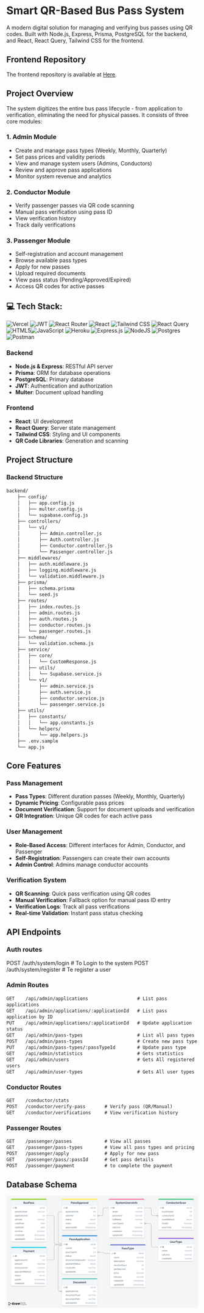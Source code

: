 # Smart QR-Based Bus Pass System

A modern digital solution for managing and verifying bus passes using QR codes. Built with Node.js, Express, Prisma, PostgreSQL for the backend, and React, React Query, Tailwind CSS for the frontend.

## Frontend Repository

The frontend repository is available at [Here](https://github.com/CoderLovely08/bus-pass-system-frontend).

## Project Overview

The system digitizes the entire bus pass lifecycle - from application to verification, eliminating the need for physical passes. It consists of three core modules:

### 1. Admin Module

- Create and manage pass types (Weekly, Monthly, Quarterly)
- Set pass prices and validity periods
- View and manage system users (Admins, Conductors)
- Review and approve pass applications
- Monitor system revenue and analytics

### 2. Conductor Module

- Verify passenger passes via QR code scanning
- Manual pass verification using pass ID
- View verification history
- Track daily verifications

### 3. Passenger Module

- Self-registration and account management
- Browse available pass types
- Apply for new passes
- Upload required documents
- View pass status (Pending/Approved/Expired)
- Access QR codes for active passes

## 💻 Tech Stack:

![Vercel](https://img.shields.io/badge/vercel-%23000000.svg?style=for-the-badge&logo=vercel&logoColor=white) ![JWT](https://img.shields.io/badge/JWT-black?style=for-the-badge&logo=JSON%20web%20tokens) ![React Router](https://img.shields.io/badge/React_Router-CA4245?style=for-the-badge&logo=react-router&logoColor=white) ![React](https://img.shields.io/badge/react-%2320232a.svg?style=for-the-badge&logo=react&logoColor=%2361DAFB) ![Tailwind CSS](https://img.shields.io/badge/Tailwind-ffffff.svg?style=for-the-badge&logo=tailwindcss&logoColor=blue) ![React Query](https://img.shields.io/badge/reactquery-ffffff?style=for-the-badge&logo=reactquery&logoColor=#FF4154) ![HTML5](https://img.shields.io/badge/html5-%23E34F26.svg?style=for-the-badge&logo=html5&logoColor=white)![JavaScript](https://img.shields.io/badge/javascript-%23323330.svg?style=for-the-badge&logo=javascript&logoColor=%23F7DF1E) ![Heroku](https://img.shields.io/badge/heroku-%23430098.svg?style=for-the-badge&logo=heroku&logoColor=white) ![Express.js](https://img.shields.io/badge/express.js-%23404d59.svg?style=for-the-badge&logo=express&logoColor=%2361DAFB) ![NodeJS](https://img.shields.io/badge/node.js-6DA55F?style=for-the-badge&logo=node.js&logoColor=white) ![Postgres](https://img.shields.io/badge/postgres-%23316192.svg?style=for-the-badge&logo=postgresql&logoColor=white) ![Postman](https://img.shields.io/badge/Postman-FF6C37?style=for-the-badge&logo=postman&logoColor=white)

</p>

### Backend

- **Node.js & Express**: RESTful API server
- **Prisma**: ORM for database operations
- **PostgreSQL**: Primary database
- **JWT**: Authentication and authorization
- **Multer**: Document upload handling

### Frontend

- **React**: UI development
- **React Query**: Server state management
- **Tailwind CSS**: Styling and UI components
- **QR Code Libraries**: Generation and scanning

## Project Structure

### Backend Structure

```
backend/
    ├── config/
    │   ├── app.config.js
    │   ├── multer.config.js
    │   └── supabase.config.js
    ├── controllers/
    │   └── v1/
    │       ├── Admin.controller.js
    │       ├── Auth.controller.js
    │       ├── Conductor.controller.js
    │       └── Passenger.controller.js
    ├── middlewares/
    │   ├── auth.middleware.js
    │   ├── logging.middleware.js
    │   └── validation.middleware.js
    ├── prisma/
    │   ├── schema.prisma
    │   └── seed.js
    ├── routes/
    │   ├── index.routes.js
    │   ├── admin.routes.js
    │   ├── auth.routes.js
    │   ├── conductor.routes.js
    │   └── passenger.routes.js
    ├── schema/
    │   └── validation.schema.js
    ├── service/
    │   ├── core/
    │   │   └── CustomResponse.js
    │   ├── utils/
    │   │   └── Supabase.service.js
    │   └── v1/
    │       ├── admin.service.js
    │       ├── auth.service.js
    │       ├── conductor.service.js
    │       └── passenger.service.js
    ├── utils/
    │   ├── constants/
    │   │   └── app.constants.js
    │   └── helpers/
    │       └── app.helpers.js
    ├── .env.sample
    └── app.js
```

## Core Features

### Pass Management

- **Pass Types**: Different duration passes (Weekly, Monthly, Quarterly)
- **Dynamic Pricing**: Configurable pass prices
- **Document Verification**: Support for document uploads and verification
- **QR Integration**: Unique QR codes for each active pass

### User Management

- **Role-Based Access**: Different interfaces for Admin, Conductor, and Passenger
- **Self-Registration**: Passengers can create their own accounts
- **Admin Control**: Admins manage conductor accounts

### Verification System

- **QR Scanning**: Quick pass verification using QR codes
- **Manual Verification**: Fallback option for manual pass ID entry
- **Verification Logs**: Track all pass verifications
- **Real-time Validation**: Instant pass status checking

## API Endpoints

### Auth routes
POST    /auth/system/login              # To Login to the system
POST    /auth/system/register           # Te register a user

### Admin Routes

```
GET    /api/admin/applications                  # List pass applications
GET    /api/admin/applications/:applicationId   # List pass application by ID
PUT    /api/admin/applications/:applicationId   # Update application status
GET    /api/admin/pass-types                    # List all pass types
POST   /api/admin/pass-types                    # Create new pass type
PUT    /api/admin/pass-types/:passTypeId        # Update pass type
GET    /api/admin/statistics                    # Gets statistics
GET    /api/admin/users                         # Gets All registered users
GET    /api/admin/user-types                    # Gets All user types
```

### Conductor Routes

```
GET    /conductor/stats
POST   /conductor/verify-pass       # Verify pass (QR/Manual)
GET    /conductor/verifications     # View verification history
```

### Passenger Routes

```
GET    /passenger/passes            # View all passes
GET    /passenger/pass-types        # View all pass types and pricing
POST   /passenger/apply             # Apply for new pass
GET    /passenger/pass/:passId      # Get pass details
POST   /passenger/payment           # to complete the payment
```

## Database Schema
![Database Schema](<docs/DigiPass Database Schema.png>)